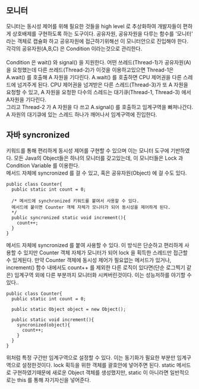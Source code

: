 ## 모니터
모니터는 동시성 제어를 위해 필요한 것들을 high level 로 추상화하여 개발자들이 편하게 상호배제를 구현하도록 하는 도구이다. 공유자원, 공유자원을 다루는 함수를 '모니터' 라는 객체로 
캡슐화 하고 공유자원에 접근하기위해선 이 모니터안으로 진입해야 한다. 각각의 공유자원(A,B,C) 은 Condition 이라는것으로 관리한다.<br><br>
Condition 은 wait() 와 signal() 을 지원한다. 
어떤 쓰레드(Thread-1)가 공유자원(A)을 요청했는데 
다른 쓰레드(Thread-2)가 이것을 이용하고있으면 Thread-1은 A.wait() 를 호출해 A 자원을 기다린다. A.wait() 를 호출하면 CPU 제어권을 다른 스레드에 넘겨주게 된다. CPU 제어권을 넘겨받은
다른 스레드(Thread-3)가 또 A 자원을 요청할 수 있고, A 자원을 요청한 다수의 스레드는 대기큐(Thread-1, Thread-3) 에서 A자원을 기다린다. <br>
그리고 Thread-2 가 A 자원을 다 쓰고 A.signal() 를 호출하고 임계구역을 빠져나간다. A 자원의 대기큐에 있는 스레드 하나가 깨어나서 임계구역에 진입한다. 
## 자바 syncronized 
키워드를 통해 편리하게 동시성 제어를 구현할 수 있으며 이는 모니터 도구에 기반하였다. 모든 Java의 Object들은 하나의 모니터를 갖고있는데, 이 모니터들은 Lock 과 Condition Variable
를 이용한다. <br>
메서드 자체에 syncronized 를 걸 수 있고, 혹은 공유자원(Object) 에 걸 수도 있다.<br>
  
  ```
  public class Counter{
    public static int count = 0;
    
    /* 메서드에 synchronized 키워드를 붙여서 사용할 수 있다.
    메서드에 붙이면 Counter 객체 자체가 모니터가 되어 동시성을 제어하게 된다.
    */
    public syncronized static void increment(){ 
      count++;
    }
  }
  ```
메서드 자체에 syncronized 를 붙여 사용할 수 있다. 이 방식은 단순하고 편리하게 사용할 수 있지만 Counter 객체 자체가 모니터가 되어 lock 을 획득한 스레드만 접근할 수 있게된다.
만약 Counter 객체에 동시성 제어가 필요없는 메서드가 있거나, increment() 함수 내에서도 count++ 를 제외한 다른 로직이 있다면(단순 로그찍기 같은) 임계구역 외에 다른 부분까지 
모니터화 시켜버린것이다. 이는 성능저하를 야기할 수 있다..

  ```
 public class Counter{
    public static int count = 0;
    
    public static Object object = new Object();
  
    public static void increment(){
      syncronized(object){
        count++;
      }
    }
  }
  ```
위처럼 특정 구간만 임계구역으로 설정할 수 있다. 이는 동기화가 필요한 부분만 임계구역으로 설정한것이다. lock 획득을 위한 객체를 괄호안에 넣어주면 된다. 
static 메서드로 구현하였기때문에 새로운 Object 객체를 생성했지만, static 이 아니라면 일반적으로는 this 를 통해 자기자신을 넣어준다.

